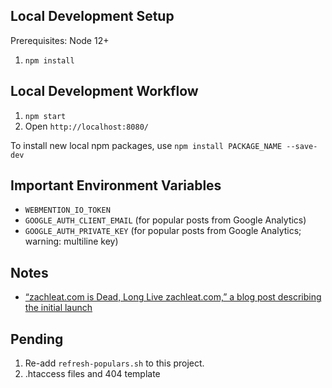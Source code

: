 ## Local Development Setup

Prerequisites: Node 12+

1. `npm install`

## Local Development Workflow

1. `npm start`
1. Open `http://localhost:8080/`

To install new local npm packages, use `npm install PACKAGE_NAME --save-dev`

## Important Environment Variables

* `WEBMENTION_IO_TOKEN`
* `GOOGLE_AUTH_CLIENT_EMAIL` (for popular posts from Google Analytics)
* `GOOGLE_AUTH_PRIVATE_KEY` (for popular posts from Google Analytics; warning: multiline key)

## Notes

 * [“zachleat.com is Dead, Long Live zachleat.com,” a blog post describing the initial launch](http://www.zachleat.com/web/zachleat-is-dead/)

## Pending

1. Re-add `refresh-populars.sh` to this project.
2. .htaccess files and 404 template